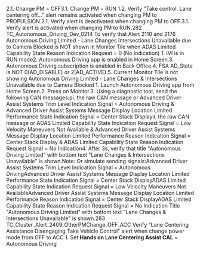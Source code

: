 2.1. Change PM = OFF3.1. Change PM = RUN 1.2. Verify "Take control. Lane centering off..." alert remains activated when changing PM to PROPULSION.2.1. Verify alert is deactivated when changing PM to OFF.3.1. Verify alert is activated when changing PM to RUN.282 TC_Autonomous_Driving_Dev_0214 To verify that Alert 2110 and 2176 Autonomous Driving Limited - Lane Changes Intersections Unavailable due to Camera Blocked is NOT shown in Monitor Tile when ADAS Limited Capability State Reason Indication Request = 0 (No Indication) 1. IVI is in RUN mode2. Autonomous Driving app is enabled in Home Screen.3. Autonomous Driving subscription is enabled in Back Office.4. FSA AD_State is NOT 0(AD_DISABLE) or 2(AD_ACTIVE).5. Current Monitor Tile is not showing Autonomous Driving Limited - Lane Changes & Intersections Unavailable due to Camera Blocked 1. Launch Autonomous Driving app from Home Screen.2. Press on Monitor.3. Using a diagnostic tool, send the following CAN messages:pi. the raw CAN message or Advanced Driver Assist Systems Trim Level Indication Signal = Autonomous Driving & Advanced Driver Assist Systems Message Display Location Limited Performance State Indication Signal = Center Stack Displayii. the raw CAN message or ADAS Limited Capability State Indication Request Signal = Low Velocity Maneuvers Not Available & Advanced Driver Assist Systems Message Display Location Limited Performance Reason Indication Signal = Center Stack Display & ADAS Limited Capability State Reason Indication Request Signal = No Indication4. After 3s, verify that title "Autonomous Driving Limited" with bottom text "Lane Changes & Intersections Unavailable" is shown.Note: Or simulate sending signals:Advanced Driver Assist Systems Trim Level Indication Signal = Autonomous DrivingAdvanced Driver Assist Systems Message Display Location Limited Performance State Indication Signal = Center Stack DisplayADAS Limited Capability State Indication Request Signal = Low Velocity Maneuvers Not AvailableAdvanced Driver Assist Systems Message Display Location Limited Performance Reason Indication Signal = Center Stack DisplayADAS Limited Capability State Reason Indication Request Signal = No Indication Title "Autonomous Driving Limited" with bottom text "Lane Changes & Intersections Unavailable" is shown.283 TC_Cluster_Alert_2409_OtherPMChange_OFF_ACC Verify "Lane Centering Assistance Disengaging Take Vehicle Control" alert when change power mode from OFF to ACC 1. Set **Hands on Lane Centering Assist CAL** = Autonomous Driving